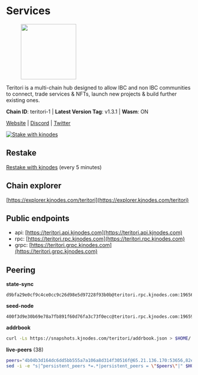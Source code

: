 # Services

<figure><img src="https://raw.githubusercontent.com/kj89/testnet_manuals/main/pingpub/logos/teritori.png" width="150" alt=""><figcaption></figcaption></figure>

Teritori is a multi-chain hub designed to allow IBC and non IBC communities  to connect, trade services & NFTs, launch new projects & build further existing ones.

**Chain ID**: teritori-1 | **Latest Version Tag**: v1.3.1 | **Wasm**: ON

[Website](https://teritori.com) | [Discord](https://discord.gg/teritori) | [Twitter](https://twitter.com/TeritoriNetwork)

[![Stake with kjnodes](https://i.ibb.co/cr44Q8j/button-stake-with-kjnodes.png)](https://restake.app/teritori/torivaloper184ln03hkpt75uhrrr26f66kvcqvf4yn4nc2xjm)

## Restake

[Restake with kjnodes](https://restake.app/teritori/torivaloper184ln03hkpt75uhrrr26f66kvcqvf4yn4nc2xjm) (every 5 minutes)
## Chain explorer
[https://explorer.kjnodes.com/teritori](https://explorer.kjnodes.com/teritori)

## Public endpoints

* api: [https://teritori.api.kjnodes.com](https://teritori.api.kjnodes.com)
* rpc: [https://teritori.rpc.kjnodes.com](https://teritori.rpc.kjnodes.com)
* grpc: [https://teritori.grpc.kjnodes.com](https://teritori.grpc.kjnodes.com)

## Peering

**state-sync**

```text
d9bfa29e0cf9c4ce0cc9c26d98e5d97228f93b0b@teritori.rpc.kjnodes.com:19656
```

**seed-node**

```text
400f3d9e30b69e78a7fb891f60d76fa3c73f0ecc@teritori.rpc.kjnodes.com:19659
```

**addrbook**
```bash
curl -Ls https://snapshots.kjnodes.com/teritori/addrbook.json > $HOME/.teritorid/config/addrbook.json
```

**live-peers** (38)
```bash
peers="4b04b3d164dc6dd5bb555a7a106a8d314f30516f@65.21.136.170:53656,82ebb17ddac20928fb8107201dad9f5aea7f9132@198.244.200.3:26656,35de81a10ed992e427e6eb1d0d9ec3622d0f37fe@193.70.47.90:15956,ec4126b26336cd61b335345df4ff2a3fbb79338a@65.109.92.240:20026,0e189bbc6db606a14950a0e59641b798a255c3c8@65.109.37.154:3000,0b27217386756577e1eadf00c4169dc8f041e522@51.210.7.219:26656,2b4f46e601fb4ede2a0c98976337e3afdaa50dac@65.108.238.102:15956,e1b058e5cfa2b836ddaa496b10911da62dcf182e@138.201.8.248:26656,6ef7a8bc7a3cc0856594f12570e8f2282a099dcf@65.109.93.152:26796,920f32f409bbb18b641cdc9513545e2e016c2c62@142.132.203.60:26656,c12c1ed98ab1f24266980c1f05ed0ca8812ca7aa@95.217.192.230:16656,1f858b8cc8e18ef05de79dd470ad29ba29ddbeb7@65.108.77.106:26889,5a98d637a16b16bf425a4a785c9d11a7d1e5b8a0@65.21.131.215:26736,78815c81331c114cd508dae3a012f0d3e5e2b966@185.119.118.117:3000,412afea7f33f6f91c85f8d149eff81acb6624bb3@195.201.63.87:42656,856c165de82fbd0489df9ec6ffaa0958c620e073@198.244.179.127:26656,e726816f42831689eab9378d5d577f1d06d25716@176.9.188.21:26656,ce3baba928ae06cd3ff0af20aec888a82ddffef7@54.37.129.171:26656,526d8c7c44f59be9a39d7463c576b68c0db23174@65.108.234.23:15956,7ec495dc07533182ed7673f8aa68c03e05ffff44@51.79.27.21:28656,4740ad44e58f4f4a0e2b9c4353500009eb73a05a@176.191.97.120:26656,3178ac8fffd269325500c95679d58d5e8ec61746@198.244.213.94:22956,48980875839186e08e12ebf0d9a2803b45206833@65.109.92.241:38026,46b7ae20e3cc4264076a91c3601f3894a021a80d@65.108.6.45:36656,b3e9ad54d743ba8a465172f50b19cb52e77686c2@38.242.148.96:36656,12101148702a99298a971b310286e64bc7bb6135@65.109.23.182:38026,8ac41af54dfd91c41de71cde222a55670f2f405d@141.95.65.73:15956,a7d96dc929824613315dcc1c90fee119f28cc51f@164.152.161.254:26656,88a407d4749e1ccbb630f98ca44f304744d97864@38.242.141.168:26656,d9bfa29e0cf9c4ce0cc9c26d98e5d97228f93b0b@65.109.88.38:19656,3594b73f909a9c4b87cfe6a361ef8b2b51124dd5@65.109.69.59:15956,ca0d6b49b304c5f1c629809795f50440d5710b40@159.89.40.188:26656,14fa46dbadd79647ebf3e5bc82326d2debc5fd52@51.159.176.185:26656,d956d6180e96c62315a777b1a3ed8f1ebf873e80@38.242.232.202:29656,ed747c9e39fc04fdbc7ab5fc4a4a7f7a298ee329@96.73.27.73:26656,ad347ea1ec920d12ccda2341348bcc89687739ef@88.99.164.158:38026,9755cab2585a2794453a5b396ef13b893393366f@65.108.212.224:46674,f97a75fb69d3a5fe893dca7c8d238ccc0bd66a8f@94.23.23.189:6969"
sed -i -e "s|^persistent_peers *=.*|persistent_peers = \"$peers\"|" $HOME/.teritorid/config/config.toml
```
